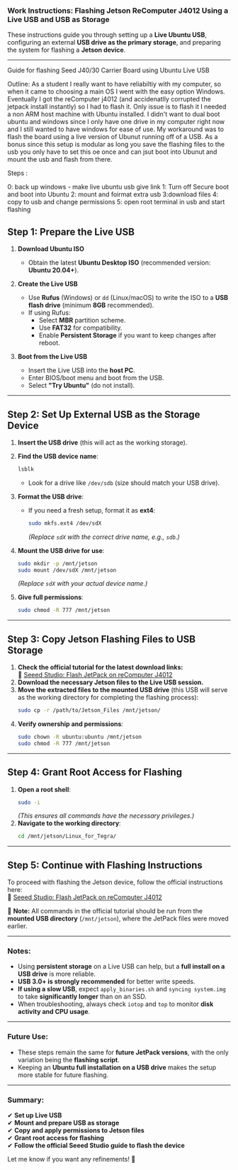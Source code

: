 ### **Work Instructions: Flashing Jetson ReComputer J4012 Using a Live USB and USB as Storage**  

These instructions guide you through setting up a **Live Ubuntu USB**, configuring an external **USB drive as the primary storage**, and preparing the system for flashing a **Jetson device**.

---

Guide for flashing Seed J40/30 Carrier Board using Ubuntu Live USB

Outline: 
   As a student I really want to have reliabiltiy with my computer, so when it came to choosing a main OS I went with the easy option Windows. Eventually I got the reComputer j4012 (and accidenatlly corrupted the jetpack install instantly) so I had to flash it. Only issue is to flash it I needed a non ARM host machine with Ubuntu installed. I didn't want to dual boot ubuntu and windows since I only have one drive in my computer right now and I still wanted to have windows for ease of use. My workaround was to flash the board using a live version of Ubunut running off of a USB. As a bonus since this setup is modular as long you save the flashing files to the usb you only have to set this oe once and can jsut boot into Ubunut and mount the usb and flash from there. 

Steps : 

0: back up windows - make live ubuntu usb give link 
1: Turn off Secure boot and boot into Ubuntu 
2: mount and foirmat extra usb
3:download files
4: copy to usb and change permissions
5: open root terminal in usb and start flashing 



## **Step 1: Prepare the Live USB**
1. **Download Ubuntu ISO**  
   - Obtain the latest **Ubuntu Desktop ISO** (recommended version: **Ubuntu 20.04+**).
  
2. **Create the Live USB**  
   - Use **Rufus** (Windows) or `dd` (Linux/macOS) to write the ISO to a **USB flash drive** (minimum **8GB** recommended).  
   - If using Rufus:  
     - Select **MBR** partition scheme.  
     - Use **FAT32** for compatibility.  
     - Enable **Persistent Storage** if you want to keep changes after reboot.  

3. **Boot from the Live USB**  
   - Insert the Live USB into the **host PC**.  
   - Enter BIOS/boot menu and boot from the USB.  
   - Select **"Try Ubuntu"** (do not install).  

---

## **Step 2: Set Up External USB as the Storage Device**
1. **Insert the USB drive** (this will act as the working storage).  
2. **Find the USB device name**:  
   ```bash
   lsblk
   ```
   - Look for a drive like `/dev/sdb` (size should match your USB drive).  

3. **Format the USB drive**:  
   - If you need a fresh setup, format it as **ext4**:  
     ```bash
     sudo mkfs.ext4 /dev/sdX
     ```
     *(Replace `sdX` with the correct drive name, e.g., `sdb`.)*  

4. **Mount the USB drive for use**:  
   ```bash
   sudo mkdir -p /mnt/jetson
   sudo mount /dev/sdX /mnt/jetson
   ```
   *(Replace `sdX` with your actual device name.)*  

5. **Give full permissions**:  
   ```bash
   sudo chmod -R 777 /mnt/jetson
   ```

---

## **Step 3: Copy Jetson Flashing Files to USB Storage**
1. **Check the official tutorial for the latest download links:**  
   🔗 [Seeed Studio: Flash JetPack on reComputer J4012](https://wiki.seeedstudio.com/reComputer_J4012_Flash_Jetpack/)
2. **Download the necessary Jetson files to the Live USB session.**  
3. **Move the extracted files to the mounted USB drive** (this USB will serve as the working directory for completing the flashing process):  
   ```bash
   sudo cp -r /path/to/Jetson_Files /mnt/jetson/
   ```
4. **Verify ownership and permissions**:  
   ```bash
   sudo chown -R ubuntu:ubuntu /mnt/jetson
   sudo chmod -R 777 /mnt/jetson
   ```

---

## **Step 4: Grant Root Access for Flashing**
1. **Open a root shell**:  
   ```bash
   sudo -i
   ```
   *(This ensures all commands have the necessary privileges.)*  
2. **Navigate to the working directory**:  
   ```bash
   cd /mnt/jetson/Linux_for_Tegra/
   ```

---

## **Step 5: Continue with Flashing Instructions**
To proceed with flashing the Jetson device, follow the official instructions here:  
🔗 [Seeed Studio: Flash JetPack on reComputer J4012](https://wiki.seeedstudio.com/reComputer_J4012_Flash_Jetpack/)

📌 **Note:** All commands in the official tutorial should be run from the **mounted USB directory** (`/mnt/jetson`), where the JetPack files were moved earlier.

---

### **Notes:**
- Using **persistent storage** on a Live USB can help, but a **full install on a USB drive** is more reliable.  
- **USB 3.0+ is strongly recommended** for better write speeds.  
- **If using a slow USB**, expect `apply_binaries.sh` and `syncing system.img` to take **significantly longer** than on an SSD.  
- When troubleshooting, always check `iotop` and `top` to monitor **disk activity and CPU usage**.

---

### **Future Use:**
- These steps remain the same for **future JetPack versions**, with the only variation being the **flashing script**.  
- Keeping an **Ubuntu full installation on a USB drive** makes the setup more stable for future flashing.

---

### **Summary:**
✔ **Set up Live USB**  
✔ **Mount and prepare USB as storage**  
✔ **Copy and apply permissions to Jetson files**  
✔ **Grant root access for flashing**  
✔ **Follow the official Seeed Studio guide to flash the device**  

Let me know if you want any refinements! 🚀
